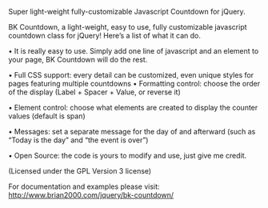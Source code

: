 Super light-weight fully-customizable Javascript Countdown for jQuery.

BK Countdown, a light-weight, easy to use, fully customizable javascript countdown class for jQuery! 
Here’s a list of what it can do. 

• It is really easy to use. Simply add one line of javascript and an element to your page, BK Countdown will do the rest. 

• Full CSS support: every detail can be customized, even unique styles for pages featuring multiple countdowns • Formatting control: choose the order of the display (Label + Spacer + Value, or reverse it) 

• Element control: choose what elements are created to display the counter values (default is span) 

• Messages: set a separate message for the day of and afterward (such as “Today is the day” and “the event is over”) 

• Open Source: the code is yours to modify and use, just give me credit. 

(Licensed under the GPL Version 3 license)


For documentation and examples please visit: http://www.brian2000.com/jquery/bk-countdown/

